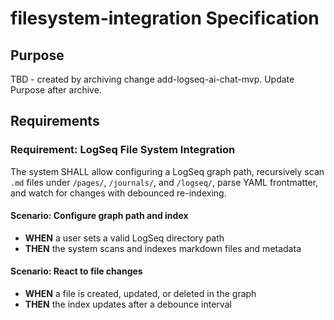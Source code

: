 # filesystem-integration Specification

## Purpose
TBD - created by archiving change add-logseq-ai-chat-mvp. Update Purpose after archive.
## Requirements
### Requirement: LogSeq File System Integration
The system SHALL allow configuring a LogSeq graph path, recursively scan `.md` files under `/pages/`, `/journals/`, and `/logseq/`, parse YAML frontmatter, and watch for changes with debounced re-indexing.

#### Scenario: Configure graph path and index
- **WHEN** a user sets a valid LogSeq directory path
- **THEN** the system scans and indexes markdown files and metadata

#### Scenario: React to file changes
- **WHEN** a file is created, updated, or deleted in the graph
- **THEN** the index updates after a debounce interval

